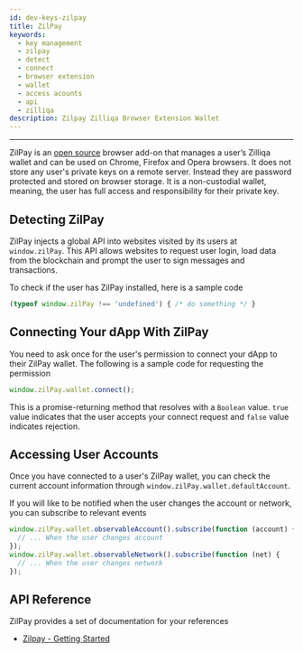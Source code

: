 ```yaml
---
id: dev-keys-zilpay
title: ZilPay
keywords:
  - key management
  - zilpay
  - detect
  - connect
  - browser extension
  - wallet
  - access acounts
  - api
  - zilliqa
description: Zilpay Zilliqa Browser Extension Wallet
---
```


---

ZilPay is an [open source](https://github.com/zilpay/zil-pay) browser add-on that manages a user’s Zilliqa wallet and can be used on Chrome, Firefox and Opera browsers.
It does not store any user's private keys on a remote server. Instead they are password protected and stored on browser storage.
It is a non-custodial wallet, meaning, the user has full access and responsibility for their private key.

## Detecting ZilPay

ZilPay injects a global API into websites visited by its users at
`window.zilPay`. This API allows websites to request user login, load data from the blockchain and prompt the user to sign messages and transactions.

To check if the user has ZilPay installed, here is a sample code

```typescript
(typeof window.zilPay !== 'undefined') { /* do something */ }
```

## Connecting Your dApp With ZilPay

You need to ask once for the user's permission to connect your dApp to their ZilPay wallet. The following is a sample code for requesting the permission

```typescript
window.zilPay.wallet.connect();
```

This is a promise-returning method that resolves with a `Boolean` value. `true` value indicates that the user accepts your connect request and `false` value indicates rejection.

## Accessing User Accounts

Once you have connected to a user's ZilPay wallet, you can check the current account information through `window.zilPay.wallet.defaultAccount`.

If you will like to be notified when the user changes the account or network, you can subscribe to relevant events

```typescript
window.zilPay.wallet.observableAccount().subscribe(function (account) {
  // ... When the user changes account
});
window.zilPay.wallet.observableNetwork().subscribe(function (net) {
  // ... When the user changes network
});
```

## API Reference

ZilPay provides a set of documentation for your references

- [Zilpay - Getting Started](https://zilpay.github.io/zilpay-docs/getting-started/#getting-started)
